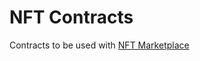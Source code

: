 # NFT Contracts

Contracts to be used with [NFT Marketplace](https://github.com/silviopaganini/nft-market)